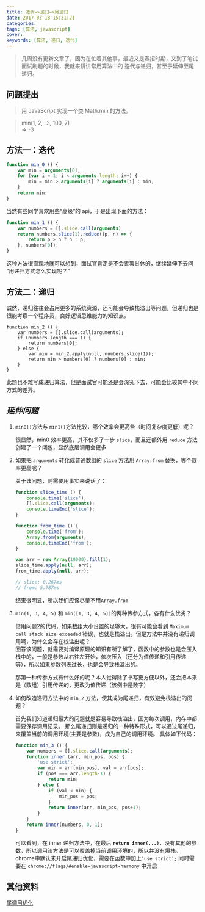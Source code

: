 ```yaml
---
title: 迭代=>递归=>尾递归
date: 2017-03-18 15:31:21
categories:
tags: [算法, javascript]
cover:
keywords: [算法, 递归, 迭代]
---
```


> 几周没有更新文章了，因为在忙着其他事，最近又是春招时期，又到了笔试面试刷题的时候，我就来讲讲常用算法中的 迭代与递归，甚至于延伸至尾递归。

## 问题提出

 > 用 JavaScript 实现一个类 Math.min 的方法。

>    min(1, 2, -3, 100, 7)  
>    => -3

## 方法一：迭代

```javascript
function min_0 () {
    var min = arguments[0];
    for (var i = 1; i < arguments.length; i++) {
        min = min > arguments[i] ? arguments[i] : min;
    }
    return min;
}
```

当然有些同学喜欢用些“高级”的 api，于是出现下面的方法：

```javascript
function min_1 () {
    var numbers = [].slice.call(arguments)
    return numbers.slice(1).reduce((p, n) => {
        return p > n ? n : p;
    }, numbers[0]);
}
```

这种方法很直观地就可以想到，面试官肯定是不会善罢甘休的，继续延伸下去问  
“用递归方式怎么实现呢？”

## 方法二：递归

 诚然，递归往往会占用更多的系统资源，还可能会导致栈溢出等问题，但递归也是很能考察一个程序员，良好逻辑思维能力的知识点。


```
function min_2 () {
    var numbers = [].slice.call(arguments);
    if (numbers.length === 1) {
        return numbers[0];
    } else {
        var min = min_2.apply(null, numbers.slice(1));
        return min > numbers[0] ? numbers[0] : min;
    }
}
```

此题也不难写成递归算法，但是面试官可能还是会深究下去，可能会比较其中不同方式的差异。

## *延伸问题*

1. `min0()`方法与 `min1()`方法比较，哪个效率会更高些（时间复杂度更低）呢？
    
    很显然，min0 效率更高，其不仅多了一步 `slice`，而且还额外用 `reduce` 方法创建了一个闭包，显然底层调用会更多
    
2. 如果把 `arguments` 转化成普通数组的 `slice` 方法用 `Array.from` 替换，哪个效率更高呢？
    
    关于该问题，则需要用事实来说话了：  
    ```javascript
    function slice_time () {
        console.time('slice');
        [].slice.call(arguments);
        console.timeEnd('slice');
    }
    
    function from_time () {
        console.time('from');
        Array.from(arguments);
        console.timeEnd('from');
    }
    
    var arr = new Array(10000).fill(1);
    slice_time.apply(null, arr);
    from_time.apply(null, arr);
    
    // slice: 0.267ms
    // from: 5.787ms
    ```
        
    结果很明显，所以我们应该尽量不用`Array.from`
    

3. `min(1, 3, 4, 5)` 和 `min([1, 3, 4, 5])`的两种传参方式，各有什么优劣？
    
    借用问题2的代码，如果数组大小设置的足够大，很有可能会看到 `Maximum call stack size exceeded` 错误，也就是栈溢出。但是方法中并没有递归调用啊，为什么会存在栈溢出呢？  
    回答该问题，就需要对编译原理的知识有所了解了，函数中的参数也是会压入栈中的，一般是参数从右往左开始，依次压入（还分为值传递和引用传递等），所以如果参数列表过长，也是会导致栈溢出的。
    
    那第一种传参方式有什么好的呢？本人觉得除了书写更方便以外，还会把本来是（数组）引用传递的，更改为值传递（该例中是数字）

4. 如何改造递归方法中的 `min_2` 方法，使其成为尾递归，有效避免栈溢出的问题？
    
    首先我们知道递归最大的问题就是容易导致栈溢出，因为每次调用，内存中都需要保存调用记录。
    那么尾递归则是递归的一种特殊形式，可以通过尾递归，来覆盖当前的调用环境(主要是参数)，成为自己的调用环境。
    具体如下代码：
    ```javascript
    function min_3 () {
        var numbers = [].slice.call(arguments);
        function inner (arr, min_pos, pos) {
            'use strict';
            var min = arr[min_pos], val = arr[pos];
            if (pos === arr.length-1) {
                return min;
            } else {
                if (val < min) {
                    min_pos = pos;
                }
                return inner(arr, min_pos, pos+1);
            }
        }
        return inner(numbers, 0, 1);
    }
    ```
     
    可以看到，在 inner 递归方法中，在最后 **`return inner(...)`**，没有其他的参数，所以调用该方法是可以覆盖掉当前调用环境的，所以并没有爆栈。  
    chrome中默认未开启尾递归优化，需要在函数中加上`'use strict';`
    同时需要在 `chrome://flags/#enable-javascript-harmony` 中开启

## 其他资料

[尾调用优化](http://www.ruanyifeng.com/blog/2015/04/tail-call.html)